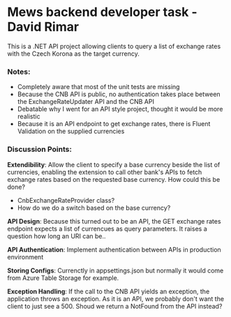 # Mews backend developer task - David Rimar

This is a .NET API project allowing clients to query a list of exchange rates with the Czech Korona as the target currency.

### Notes:
- Completely aware that most of the unit tests are missing
- Because the CNB API is public, no authentication takes place between the ExchangeRateUpdater API and the CNB API
- Debatable why I went for an API style project, thought it would be more realistic
- Because it is an API endpoint to get exchange rates, there is Fluent Validation on the supplied currencies

### Discussion Points:
**Extendibility**: Allow the client to specify a base currency beside the list of currencies, enabling the extension to call
						other bank's APIs to fetch exchange rates based on the requested base currency. How could this be done?
- CnbExchangeRateProvider class?
- How do we do a switch based on the base currency?

**API Design**: Because this turned out to be an API, the GET exchange rates endpoint expects a list of currencues as query parameters. It raises a question how long an URI can be..

**API Authentication**: Implement authentication between APIs in production environment

**Storing Configs**: Currenctly in appsettings.json but normally it would come from Azure Table Storage for example.

**Exception Handling**: If the call to the CNB API yields an exception, the application throws an exception. 
						As it is an API, we probably don't want the client to just see a 500. Shoud we return a NotFound from the API instead?